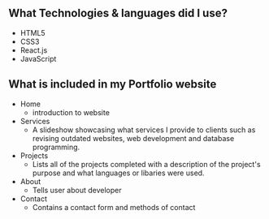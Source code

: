 ## What Technologies & languages did I use?
- HTML5
- CSS3
- React.js
- JavaScript

## What is included in my Portfolio website
- Home 
  - introduction to website
- Services
  - A slideshow showcasing what services I provide to clients such as revising outdated websites, web development and database programming.
- Projects
  - Lists all of the projects completed with a description of the project's purpose and what languages or libaries were used.
- About 
  - Tells user about developer
- Contact
  - Contains a contact form and methods of contact

